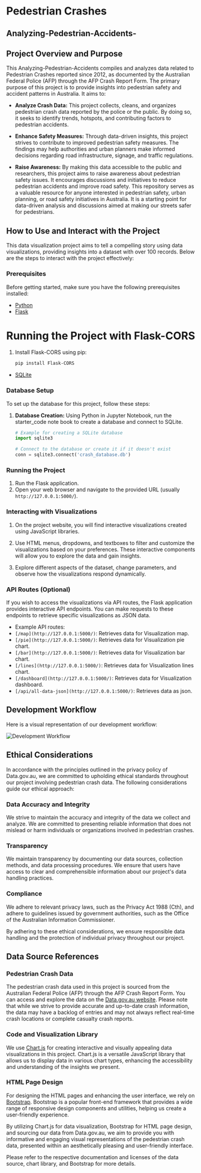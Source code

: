 # Pedestrian Crashes
## Analyzing-Pedestrian-Accidents-
## Project Overview and Purpose

This  Analyzing-Pedestrian-Accidents compiles and analyzes data related to Pedestrian Crashes reported since 2012, as documented by the Australian Federal Police (AFP) through the AFP Crash Report Form. The primary purpose of this project is to provide insights into pedestrian safety and accident patterns in Australia. It aims to:

- **Analyze Crash Data:** This project collects, cleans, and organizes pedestrian crash data reported by the police or the public. By doing so, it seeks to identify trends, hotspots, and contributing factors to pedestrian accidents.

- **Enhance Safety Measures:** Through data-driven insights, this project strives to contribute to improved pedestrian safety measures. The findings may help authorities and urban planners make informed decisions regarding road infrastructure, signage, and traffic regulations.

- **Raise Awareness:** By making this data accessible to the public and researchers, this project aims to raise awareness about pedestrian safety issues. It encourages discussions and initiatives to reduce pedestrian accidents and improve road safety.
This repository serves as a valuable resource for anyone interested in pedestrian safety, urban planning, or road safety initiatives in Australia. It is a starting point for data-driven analysis and discussions aimed at making our streets safer for pedestrians.
## How to Use and Interact with the Project

This data visualization project aims to tell a compelling story using data visualizations, providing insights into a dataset with over 100 records. Below are the steps to interact with the project effectively:

### Prerequisites

Before getting started, make sure you have the following prerequisites installed:

- [Python](https://www.python.org/downloads/)
- [Flask](https://flask.palletsprojects.com/en/2.1.x/installation/) 
# Running the Project with Flask-CORS

1. Install Flask-CORS using pip:
   ```bash
   pip install Flask-CORS
- [SQLite]( https://www.sqlite.org/download.html)

### Database Setup

To set up the database for this project, follow these steps:

1. **Database Creation:** Using Python in Jupyter Notebook, run the starter_code note book to create a database and connect to SQLite.
   ```python
   # Example for creating a SQLite database
   import sqlite3

   # Connect to the database or create it if it doesn't exist
   conn = sqlite3.connect('crash_database.db')
### Running the Project

1. Run the Flask application.
3. Open your web browser and navigate to the provided URL (usually `http://127.0.0.1:5000/`).

### Interacting with Visualizations

1. On the project website, you will find interactive visualizations created using JavaScript libraries.

2. Use HTML menus, dropdowns, and textboxes to filter and customize the visualizations based on your preferences. These interactive components will allow you to explore the data and gain insights.

3. Explore different aspects of the dataset, change parameters, and observe how the visualizations respond dynamically.

### API Routes (Optional)

If you wish to access the visualizations via API routes, the Flask application provides interactive API endpoints. You can make requests to these endpoints to retrieve specific visualizations as JSON data.

- Example API routes:
- `[/map](http://127.0.0.1:5000/)`: Retrieves data for Visualization map.
- `[/pie](http://127.0.0.1:5000/)`: Retrieves data for Visualization pie chart.
- `[/bar](http://127.0.0.1:5000/)`: Retrieves data for Visualization bar chart.
- `[/lines](http://127.0.0.1:5000/)`: Retrieves data for Visualization lines chart.
- `[/dashboard](http://127.0.0.1:5000/)`: Retrieves data for Visualization dashboard.
- `[/api/all-data-json](http://127.0.0.1:5000/)`: Retrieves data as json.

## Development Workflow

Here is a visual representation of our development workflow:

![Development Workflow](static/image.png)

## Ethical Considerations

In accordance with the principles outlined in the privacy policy of Data.gov.au, we are committed to upholding ethical standards throughout our project involving pedestrian crash data. The following considerations guide our ethical approach:

### Data Accuracy and Integrity

We strive to maintain the accuracy and integrity of the data we collect and analyze. We are committed to presenting reliable information that does not mislead or harm individuals or organizations involved in pedestrian crashes.

### Transparency

We maintain transparency by documenting our data sources, collection methods, and data processing procedures. We ensure that users have access to clear and comprehensible information about our project's data handling practices.

### Compliance

We adhere to relevant privacy laws, such as the Privacy Act 1988 (Cth), and adhere to guidelines issued by government authorities, such as the Office of the Australian Information Commissioner.

By adhering to these ethical considerations, we ensure responsible data handling and the protection of individual privacy throughout our project.
## Data Source References

### Pedestrian Crash Data
The pedestrian crash data used in this project is sourced from the Australian Federal Police (AFP) through the AFP Crash Report Form. You can access and explore the data on the [Data.gov.au website](https://www.data.gov.au/dataset/ds-act-https%3A%2F%2Fwww.data.act.gov.au%2Fapi%2Fviews%2Femq2-8bc4/details?q=). Please note that while we strive to provide accurate and up-to-date crash information, the data may have a backlog of entries and may not always reflect real-time crash locations or complete casualty crash reports.

### Code and Visualization Library

We use [Chart.js](https://www.chartjs.org/) for creating interactive and visually appealing data visualizations in this project. Chart.js is a versatile JavaScript library that allows us to display data in various chart types, enhancing the accessibility and understanding of the insights we present.

### HTML Page Design

For designing the HTML pages and enhancing the user interface, we rely on [Bootstrap](https://getbootstrap.com/). Bootstrap is a popular front-end framework that provides a wide range of responsive design components and utilities, helping us create a user-friendly experience.

By utilizing Chart.js for data visualization, Bootstrap for HTML page design, and sourcing our data from Data.gov.au, we aim to provide you with informative and engaging visual representations of the pedestrian crash data, presented within an aesthetically pleasing and user-friendly interface.

Please refer to the respective documentation and licenses of the data source, chart library, and Bootstrap for more details.



